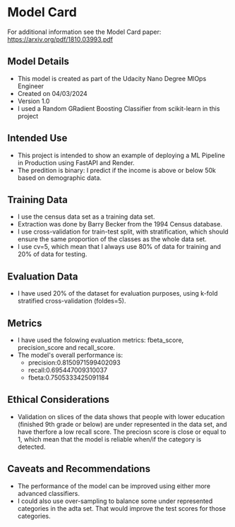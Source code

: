 # Model Card

For additional information see the Model Card paper: https://arxiv.org/pdf/1810.03993.pdf

## Model Details
- This model is created as part of the Udacity Nano Degree MlOps Engineer
- Created on 04/03/2024
- Version 1.0
- I used a Random GRadient Boosting Classifier from scikit-learn in this project

## Intended Use
- This project is intended to show an example of deploying a ML Pipeline in Production using FastAPI and Render.
- The predition is binary: I predict if the income is above or below 50k based on demographic data.

## Training Data
- I use the census data set as a training data set. 
- Extraction was done by Barry Becker from the 1994 Census database.
- I use cross-validation for train-test split, with stratification, which should ensure the same proportion of the classes as the whole data set.
- I use cv=5, which mean that I always use 80% of data for training and 20% of data for testing.

## Evaluation Data
- I have used 20% of the dataset for evaluation purposes, using k-fold stratified cross-validation (foldes=5).

## Metrics
- I have used the folowing evaluation metrics: fbeta_score, precision_score and recall_score.
- The model's overall performance is:
    - precision:0.8150971599402093
    - recall:0.695447009310037
    - fbeta:0.7505333425091184

## Ethical Considerations
- Validation on slices of the data shows that people with lower education (finished 9th grade or below) are under represented in the data set, and have therfore a low recall score. The preciosn score is close or equal to 1, which mean that the model is reliable when/if the category is detected. 

## Caveats and Recommendations
- The performance of the model can be improved using either more advanced classifiers.
- I could also use over-sampling to balance some under represented categories in the adta set. That would improve the test scores for those categories.  